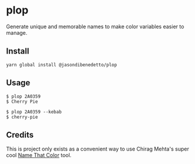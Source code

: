 # plop

Generate unique and memorable names to make color variables easier to manage.

## Install
`yarn global install @jasondibenedetto/plop`

## Usage

```
$ plop 2A0359
$ Cherry Pie

$ plop 2A0359 --kebab
$ cherry-pie
```

## Credits

This is project only exists as a convenient way to use Chirag Mehta's super cool [Name That Color](http://chir.ag/projects/ntc/) tool.
